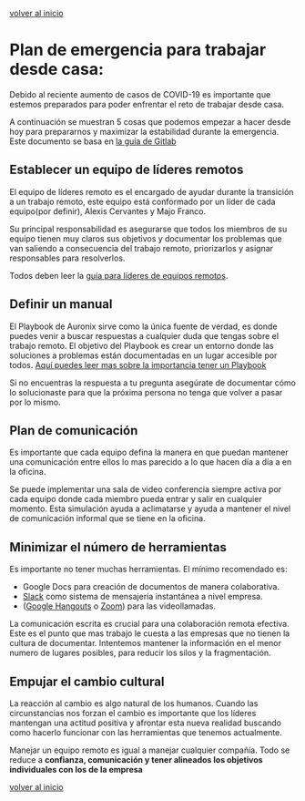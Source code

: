 [volver al inicio](../)

# Plan de emergencia para trabajar desde casa: 
Debido al reciente aumento de casos de COVID-19 es importante que estemos preparados para poder enfrentar el reto de trabajar desde casa.

A continuación se muestran 5 cosas que podemos empezar a hacer desde hoy para prepararnos y maximizar la estabilidad durante la emergencia. Este documento se basa en [la guía de Gitlab](https://about.gitlab.com/company/culture/all-remote/remote-work-emergency-plan)

## Establecer un equipo de líderes remotos
El equipo de líderes remoto es el encargado de ayudar durante la transición a un trabajo remoto, este equipo está conformado por un líder de cada equipo(por definir), Alexis Cervantes y Majo Franco.

Su principal responsabilidad es asegurarse que todos los miembros de su equipo tienen muy claros sus objetivos y documentar los problemas que van saliendo a consecuencia del trabajo remoto, priorizarlos y asignar responsables para resolverlos.

Todos deben leer la [guía para líderes de equipos remotos](lider-remoto.md).

## Definir un manual
El Playbook de Auronix sirve como la única fuente de verdad, es donde puedes venir a buscar respuestas a cualquier duda que tengas sobre el trabajo remoto. El objetivo del Playbook es crear un entorno donde las soluciones a problemas están documentadas en un lugar accesible por todos. [Aquí puedes leer mas sobre la importancia tener un Playbook](https://about.gitlab.com/company/culture/all-remote/handbook-first-documentation/)

Si no encuentras la respuesta a tu pregunta asegúrate de documentar cómo lo solucionaste para que la próxima persona no tenga que volver a pasar por lo mismo.

## Plan de comunicación
Es importante que cada equipo defina la manera en que puedan mantener una comunicación entre ellos lo mas parecido a lo que hacen día a día a en la oficina.

Se puede implementar una sala de video conferencia siempre activa por cada equipo donde cada miembro pueda entrar y salir en cualquier momento. Esta simulación ayuda a aclimatarse y ayuda a mantener el nivel de comunicación informal que se tiene en la oficina.

## Minimizar el número de herramientas
Es importante no tener muchas herramientas. El mínimo recomendado es:
* Google Docs para creación de documentos de manera colaborativa.
* [Slack](general/slack.md) como sistema de mensajería instantánea a nivel empresa.
* ([Google Hangouts](https://hangouts.google.com/) o [Zoom](https://zoom.us/)) para las videollamadas.

La comunicación escrita es crucial para una colaboración remota efectiva. Este es el punto que mas trabajo le cuesta a las empresas que no tienen la cultura de documentar. Intentemos mantener la información en el menor numero de lugares posibles, para reducir los silos y la fragmentación.

## Empujar el cambio cultural
La reacción al cambio es algo natural de los humanos. Cuando las circunstancias nos forzan el cambio es importante que los líderes mantengan una actitud positiva y afrontar esta nueva realidad buscando como hacerlo funcionar con las herramientas que tenemos actualmente.

Manejar un equipo remoto es igual a manejar cualquier compañía. Todo se reduce a **confianza, comunicación y tener alineados los objetivos individuales con los de la empresa**

[volver al inicio](../)
